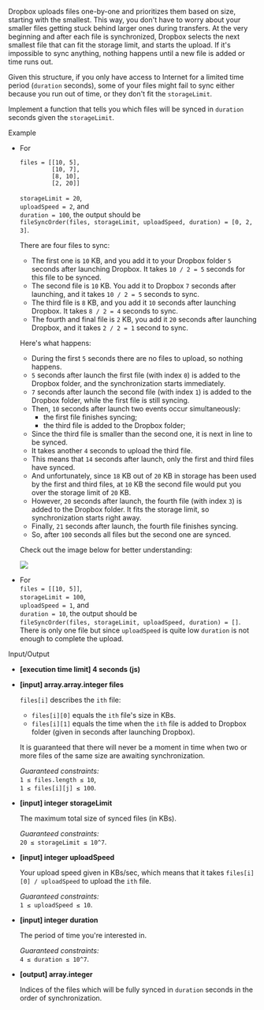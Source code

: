 
Dropbox uploads files one-by-one and prioritizes them based on size, starting with the smallest. This way, you don't have to worry about your smaller files getting stuck behind larger ones during transfers. At the very beginning and after each file is synchronized, Dropbox selects the next smallest file that can fit the storage limit, and starts the upload. If it's impossible to sync anything, nothing happens until a new file is added or time runs out.

Given this structure, if you only have access to Internet for a limited time period (`duration`  seconds), some of your files might fail to sync either because you run out of time, or they don't fit the  `storageLimit`.

Implement a function that tells you which files will be synced in  `duration`  seconds given the  `storageLimit`.

Example

-   For

    ```
    files = [[10, 5], 
             [10, 7],
             [8, 10],
             [2, 20]]
    
    ```

    `storageLimit = 20`,  
    `uploadSpeed = 2`, and  
    `duration = 100`, the output should be  
    `fileSyncOrder(files, storageLimit, uploadSpeed, duration) = [0, 2, 3]`.

    There are four files to sync:
    * The first one is  `10`  KB, and you add it to your Dropbox folder  `5`  seconds after launching Dropbox. It takes  `10 / 2 = 5`  seconds for this file to be synced.
    * The second file is  `10`  KB. You add it to Dropbox  `7`  seconds after launching, and it takes  `10 / 2 = 5`  seconds to sync.
    * The third file is  `8`  KB, and you add it  `10`  seconds after launching Dropbox. It takes  `8 / 2 = 4`  seconds to sync.
    * The fourth and final file is  `2`  KB, you add it  `20`  seconds after launching Dropbox, and it takes  `2 / 2 = 1`  second to sync.

    Here's what happens:

    -   During the first  `5`  seconds there are no files to upload, so nothing happens.
    -   `5`  seconds after launch the first file (with index  `0`) is added to the Dropbox folder, and the synchronization starts immediately.
    -   `7`  seconds after launch the second file (with index  `1`) is added to the Dropbox folder, while the first file is still syncing.
    -   Then,  `10`  seconds after launch two events occur simultaneously:
        -   the first file finishes syncing;
        -   the third file is added to the Dropbox folder;
    -   Since the third file is smaller than the second one, it is next in line to be synced.
    -   It takes another  `4`  seconds to upload the third file.
    -   This means that  `14`  seconds after launch, only the first and third files have synced.
    -   And unfortunately, since  `18`  KB out of  `20`  KB in storage has been used by the first and third files, at  `10`  KB the second file would put you over the storage limit of  `20`  KB.
    -   However,  `20`  seconds after launch, the fourth file (with index  `3`) is added to the Dropbox folder. It fits the storage limit, so synchronization starts right away.
    -   Finally,  `21`  seconds after launch, the fourth file finishes syncing.
    -   So, after  `100`  seconds all files but the second one are synced.

    Check out the image below for better understanding:

    ![](https://codesignal.s3.amazonaws.com/tasks/fileSyncOrder/img/example.png?_tm=1582019445605)

-   For  
    `files = [[10, 5]]`,  
    `storageLimit = 100`,  
    `uploadSpeed = 1`, and  
    `duration = 10`, the output should be  
    `fileSyncOrder(files, storageLimit, uploadSpeed, duration) = []`.  
    There is only one file but since  `uploadSpeed`  is quite low  `duration`  is not enough to complete the upload.


Input/Output

-   **[execution time limit] 4 seconds (js)**

-   **[input] array.array.integer files**

    `files[i]`  describes the  `ith`  file:

    -   `files[i][0]`  equals the  `ith`  file's size in KBs.
    -   `files[i][1]`  equals the time when the  `ith`  file is added to Dropbox folder (given in seconds after launching Dropbox).

    It is guaranteed that there will never be a moment in time when two or more files of the same size are awaiting synchronization.

    _Guaranteed constraints:_  
    `1 ≤ files.length ≤ 10`,  
    `1 ≤ files[i][j] ≤ 100`.

-   **[input] integer storageLimit**

    The maximum total size of synced files (in KBs).

    _Guaranteed constraints:_  
    `20 ≤ storageLimit ≤ 10^7`.

-   **[input] integer uploadSpeed**

    Your upload speed given in KBs/sec, which means that it takes  `files[i][0] / uploadSpeed`  to upload the  `ith`  file.

    _Guaranteed constraints:_  
    `1 ≤ uploadSpeed ≤ 10`.

-   **[input] integer duration**

    The period of time you're interested in.

    _Guaranteed constraints:_  
    `4 ≤ duration ≤ 10^7`.

-   **[output] array.integer**

    Indices of the files which will be fully synced in  `duration`  seconds in the order of synchronization.